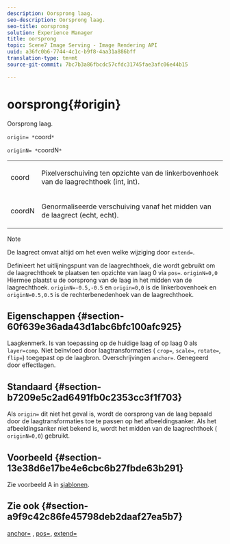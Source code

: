 ```yaml
---
description: Oorsprong laag.
seo-description: Oorsprong laag.
seo-title: oorsprong
solution: Experience Manager
title: oorsprong
topic: Scene7 Image Serving - Image Rendering API
uuid: a36fc0b6-7744-4c1c-b9f8-4aa31a886bff
translation-type: tm+mt
source-git-commit: 7bc7b3a86fbcdc57cfdc31745fae3afc06e44b15

---
```



# oorsprong{#origin}

Oorsprong laag.

`origin= *`coord`*`

`originN= *`coordN`*`

<table id="simpletable_A270FD92B1E841FE81F5AB300351FE01"> 
 <tr class="strow"> 
  <td class="stentry"> <p><span class="varname"> coord</span> </p></td> 
  <td class="stentry"> <p>Pixelverschuiving ten opzichte van de linkerbovenhoek van de laagrechthoek (int, int). </p></td> 
 </tr> 
 <tr class="strow"> 
  <td class="stentry"> <p><span class="varname"> coordN</span> </p></td> 
  <td class="stentry"> <p>Genormaliseerde verschuiving vanaf het midden van de laagrect (echt, echt). </p></td> 
 </tr> 
</table>

>[!NOTE]
>
>De laagrect omvat altijd om het even welke wijziging door `extend=`.

Definieert het uitlijningspunt van de laagrechthoek, die wordt gebruikt om de laagrechthoek te plaatsen ten opzichte van laag 0 via `pos=`. `originN=0,0` Hiermee plaatst u de oorsprong van de laag in het midden van de laagrechthoek. `originN=-0.5,-0.5` en `origin=0,0` is de linkerbovenhoek en `originN=0.5,0.5` is de rechterbenedenhoek van de laagrechthoek.

## Eigenschappen {#section-60f639e36ada43d1abc6bfc100afc925}

Laagkenmerk. Is van toepassing op de huidige laag of op laag 0 als `layer=comp`. Niet beïnvloed door laagtransformaties ( `crop=`, `scale=`, `rotate=`, `flip=`) toegepast op de laagbron. Overschrijvingen `anchor=`. Genegeerd door effectlagen.

## Standaard {#section-b7209e5c2ad6491fb0c2353cc3f1f703}

Als `origin=` dit niet het geval is, wordt de oorsprong van de laag bepaald door de laagtransformaties toe te passen op het afbeeldingsanker. Als het afbeeldingsanker niet bekend is, wordt het midden van de laagrechthoek ( `originN=0,0`) gebruikt.

## Voorbeeld {#section-13e38d6e17be4e6cbc6b27fbde63b291}

Zie voorbeeld A in [sjablonen](../../../../../is-api/http-ref/image-serving-api-ref/c-http-protocol-reference/c-templates/c-templates.md#concept-3cd2d2adae0e41b2979b9640244d4d3e).

## Zie ook {#section-a9f9c42c86fe45798deb2daaf27ea5b7}

[anchor=](../../../../../is-api/http-ref/image-serving-api-ref/c-http-protocol-reference/c-command-reference/r-anchor.md#reference-6661e548ab284b82828d8d94c8ddeb7c) , [pos=](../../../../../is-api/http-ref/image-serving-api-ref/c-http-protocol-reference/c-command-reference/r-pos.md#reference-65de948f4b404f1182b22119ca332143), [extend=](../../../../../is-api/http-ref/image-serving-api-ref/c-http-protocol-reference/c-command-reference/r-extend.md#reference-7e9156beb285459d830e2d56782a74ac)
